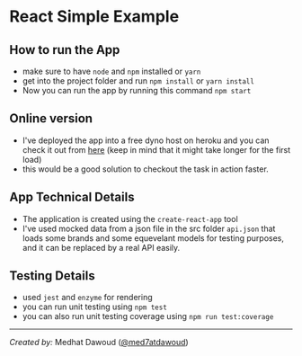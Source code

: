 # React Simple Example

## How to run the App
* make sure to have `node` and `npm` installed or `yarn`
* get into the project folder and run `npm install` or `yarn install`
* Now you can run the app by running this command `npm start`

## Online version 
- I've deployed the app into a free dyno host on heroku and you can check it out from [here](https://ebay-buy-car.herokuapp.com) (keep in mind that it might take longer for the first load)
- this would be a good solution to checkout the task in action faster.

## App Technical Details
* The application is created using the `create-react-app` tool
* I've used mocked data from a json file in the src folder `api.json` that loads some brands and some equevelant models for testing purposes, and it can be replaced by a real API easily.

## Testing Details
* used `jest` and `enzyme` for rendering
* you can run unit testing using `npm test`
* you can also run unit testing coverage using `npm run test:coverage`

---
_Created by:_ Medhat Dawoud ([@med7atdawoud](https://twitter.com/Med7atDawoud))